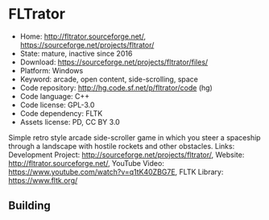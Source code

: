 # FLTrator

- Home: http://fltrator.sourceforge.net/, https://sourceforge.net/projects/fltrator/
- State: mature, inactive since 2016
- Download: https://sourceforge.net/projects/fltrator/files/
- Platform: Windows
- Keyword: arcade, open content, side-scrolling, space
- Code repository: http://hg.code.sf.net/p/fltrator/code (hg)
- Code language: C++
- Code license: GPL-3.0
- Code dependency: FLTK
- Assets license: PD, CC BY 3.0

Simple retro style arcade side-scroller game in which you steer a spaceship through a landscape with hostile rockets and other obstacles.
Links: Development Project: http://sourceforge.net/projects/fltrator/, Website: http://fltrator.sourceforge.net/, YouTube Video: https://www.youtube.com/watch?v=q1tK40ZBG7E, FLTK Library: https://www.fltk.org/

## Building
